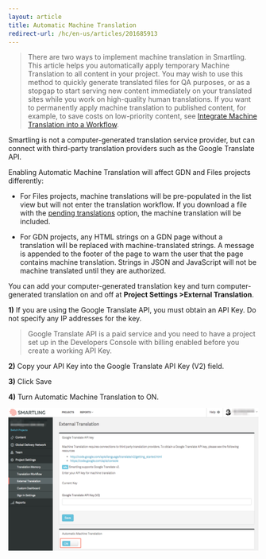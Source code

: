 ```yaml
---
layout: article
title: Automatic Machine Translation
redirect-url: /hc/en-us/articles/201685913
---
```



> There are two ways to implement machine translation in Smartling. This article helps you automatically apply temporary Machine Translation to all content in your project. You may wish to use this method to quickly generate translated files for QA purposes, or as a stopgap to start serving new content immediately on your translated sites while you work on high-quality human translations. If you want to permanently apply machine translation to published content, for example, to save costs on low-priority content, see [Integrate Machine Translation into a Workflow](/knowledge-base/articles/integrate-machine-translation-into-a-workflow/).

Smartling is not a computer-generated translation service provider, but can connect with third-party translation providers such as the Google Translate API.

Enabling Automatic Machine Translation will affect GDN and Files projects differently:

* For Files projects, machine translations will be pre-populated in the list view but will not enter the translation workflow. If you download a file with the [pending translations](/knowledge-base/articles/download-files/#file-download-options) option, the machine translation will be included.

* For GDN projects, any HTML strings on a GDN page without a translation will be replaced with machine-translated strings. A message is appended to the footer of the page to warn the user that the page contains machine translation. Strings in JSON and JavaScript will not be machine translated until they are authorized.

You can add your computer-generated translation key and turn computer-generated translation on and off at **Project Settings &gt;External Translation**.

**1)** If you are using the Google Translate API, you must obtain an API Key. Do not specify any IP addresses for the key.

> Google Translate API is a paid service and you need to have a project set up in the Developers Console with billing enabled before you create a working API Key.

**2)** Copy your API Key into the Google Translate API Key (V2) field.

**3)** Click Save

**4)** Turn Automatic Machine Translation to ON.

![](/uploads/versions/smartling---machine-translation-1---x----1239-705x---.png)